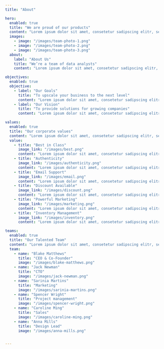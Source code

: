 ```yaml
---
title: "About"

hero:
  enabled: true
  title: "We are proud of our products"
  content: "Lorem ipsum dolor sit amet, consetetur sadipscing elitr, sed diam nonumy eirmod tempor invidunt ut labore et dolore magna aliquyam erat, sed diam voluptua."
  images:
    - image: "/images/team-photo-1.png"
    - image: "/images/team-photo-2.png"
    - image: "/images/team-photo-3.png"
  about:
    label: "About Us"
    title: "We’re a team of data analysts"
    content: "Lorem ipsum dolor sit amet, consetetur sadipscing elitr, sed diam nonumy eirmod tempor invidunt ut labore et dolore magna aliquyam erat, sed diam voluptua. At vero eos et accusam et justo duo dolores et ea rebum."

objectives:
  enabled: true
  objective:
    - label: "Our Goals"
      title: "To upscale your business to the next level"
      content: "Lorem ipsum dolor sit amet, consetetur sadipscing elitr, sed diam nonumy eirmod tempor invidunt ut labore et dolore magna aliquyam erat, sed diam voluptua. At vero eos et accusam et justo duo dolores et ea rebum."
    - label: "Our Vision"
      title: "To provide solutions for growing companies"
      content: "Lorem ipsum dolor sit amet, consetetur sadipscing elitr, sed diam nonumy eirmod tempor invidunt ut labore et dolore magna aliquyam erat, sed diam voluptua. At vero eos et accusam et justo duo dolores et ea rebum."

values:
  enabled: true
  title: "Our corporate values"
  content: "Lorem ipsum dolor sit amet, consetetur sadipscing elitr, sed diam nonumy."
  value:
    - title: "Best in Class"
      image_link: "/images/best.png"
      content: "Lorem ipsum dolor sit amet, consetetur sadipscing elitr, sed diam nonumy."
    - title: "Authenticity"
      image_link: "/images/authenticity.png"
      content: "Lorem ipsum dolor sit amet, consetetur sadipscing elitr, sed diam nonumy."
    - title: "Email Support"
      image_link: "/images/email.png"
      content: "Lorem ipsum dolor sit amet, consetetur sadipscing elitr, sed diam nonumy."
    - title: "Discount Available"
      image_link: "/images/discount.png"
      content: "Lorem ipsum dolor sit amet, consetetur sadipscing elitr, sed diam nonumy."
    - title: "Powerful Marketing"
      image_link: "/images/marketing.png"
      content: "Lorem ipsum dolor sit amet, consetetur sadipscing elitr, sed diam nonumy."
    - title: "Inventory Management"
      image_link: "/images/inventory.png"
      content: "Lorem ipsum dolor sit amet, consetetur sadipscing elitr, sed diam nonumy."

teams:
  enabled: true
  title: "Our Talented Team"
  content: "Lorem ipsum dolor sit amet, consetetur sadipscing elitr, sed diam nonumy eirmod tempor invidunt ut labore."
  team:
    - name: "Blake Matthews"
      title: "CEO & Co-Founder"
      image: "/images/blake-matthews.png"
    - name: "Jack Newman"
      title: "CTO"
      image: "/images/jack-newman.png"
    - name: "Sarinia Martins"
      title: "Marketing"
      image: "/images/sarinia-martins.png"
    - name: "Spencer Wright"
      title: "Project management"
      image: "/images/spencer-wright.png"
    - name: "Caroline Ming"
      title: "Sales"
      image: "/images/caroline-ming.png"
    - name: "Anna Mills"
      title: "Design Lead"
      image: "/images/anna-mills.png"


---
```

